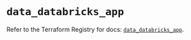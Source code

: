 # `data_databricks_app`

Refer to the Terraform Registry for docs: [`data_databricks_app`](https://registry.terraform.io/providers/databricks/databricks/1.76.0/docs/data-sources/app).
